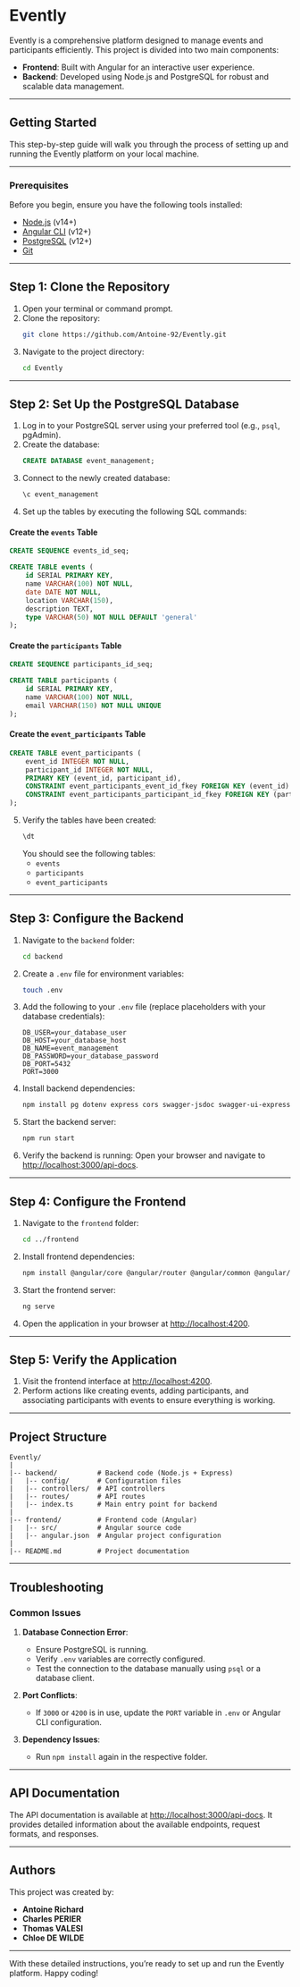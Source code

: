 # **Evently**

Evently is a comprehensive platform designed to manage events and participants efficiently. This project is divided into two main components:
- **Frontend**: Built with Angular for an interactive user experience.
- **Backend**: Developed using Node.js and PostgreSQL for robust and scalable data management.

---

## **Getting Started**

This step-by-step guide will walk you through the process of setting up and running the Evently platform on your local machine.

---

### **Prerequisites**
Before you begin, ensure you have the following tools installed:
- [Node.js](https://nodejs.org/) (v14+)
- [Angular CLI](https://angular.io/cli) (v12+)
- [PostgreSQL](https://www.postgresql.org/) (v12+)
- [Git](https://git-scm.com/)

---

## **Step 1: Clone the Repository**

1. Open your terminal or command prompt.
2. Clone the repository:
   ```bash
   git clone https://github.com/Antoine-92/Evently.git
   ```
3. Navigate to the project directory:
   ```bash
   cd Evently
   ```

---

## **Step 2: Set Up the PostgreSQL Database**

1. Log in to your PostgreSQL server using your preferred tool (e.g., `psql`, pgAdmin).
2. Create the database:
   ```sql
   CREATE DATABASE event_management;
   ```
3. Connect to the newly created database:
   ```bash
   \c event_management
   ```
4. Set up the tables by executing the following SQL commands:

#### **Create the `events` Table**
```sql
CREATE SEQUENCE events_id_seq;

CREATE TABLE events (
    id SERIAL PRIMARY KEY,
    name VARCHAR(100) NOT NULL,
    date DATE NOT NULL,
    location VARCHAR(150),
    description TEXT,
    type VARCHAR(50) NOT NULL DEFAULT 'general'
);
```

#### **Create the `participants` Table**
```sql
CREATE SEQUENCE participants_id_seq;

CREATE TABLE participants (
    id SERIAL PRIMARY KEY,
    name VARCHAR(100) NOT NULL,
    email VARCHAR(150) NOT NULL UNIQUE
);
```

#### **Create the `event_participants` Table**
```sql
CREATE TABLE event_participants (
    event_id INTEGER NOT NULL,
    participant_id INTEGER NOT NULL,
    PRIMARY KEY (event_id, participant_id),
    CONSTRAINT event_participants_event_id_fkey FOREIGN KEY (event_id) REFERENCES events(id) ON DELETE CASCADE,
    CONSTRAINT event_participants_participant_id_fkey FOREIGN KEY (participant_id) REFERENCES participants(id) ON DELETE CASCADE
);
```

5. Verify the tables have been created:
   ```sql
   \dt
   ```
   You should see the following tables:
   - `events`
   - `participants`
   - `event_participants`

---

## **Step 3: Configure the Backend**

1. Navigate to the `backend` folder:
   ```bash
   cd backend
   ```
2. Create a `.env` file for environment variables:
   ```bash
   touch .env
   ```
3. Add the following to your `.env` file (replace placeholders with your database credentials):
   ```plaintext
   DB_USER=your_database_user
   DB_HOST=your_database_host
   DB_NAME=event_management
   DB_PASSWORD=your_database_password
   DB_PORT=5432
   PORT=3000
   ```
4. Install backend dependencies:
   ```bash
   npm install pg dotenv express cors swagger-jsdoc swagger-ui-express
   ```
5. Start the backend server:
   ```bash
   npm run start
   ```
6. Verify the backend is running:
   Open your browser and navigate to [http://localhost:3000/api-docs](http://localhost:3000/api-docs).

---

## **Step 4: Configure the Frontend**

1. Navigate to the `frontend` folder:
   ```bash
   cd ../frontend
   ```
2. Install frontend dependencies:
   ```bash
   npm install @angular/core @angular/router @angular/common @angular/forms @angular/common/http ag-grid-community ag-grid-angular
   ```
3. Start the frontend server:
   ```bash
   ng serve
   ```
4. Open the application in your browser at [http://localhost:4200](http://localhost:4200).

---

## **Step 5: Verify the Application**

1. Visit the frontend interface at [http://localhost:4200](http://localhost:4200).
2. Perform actions like creating events, adding participants, and associating participants with events to ensure everything is working.

---

## **Project Structure**

```
Evently/
|
|-- backend/          # Backend code (Node.js + Express)
|   |-- config/       # Configuration files
|   |-- controllers/  # API controllers
|   |-- routes/       # API routes
|   |-- index.ts      # Main entry point for backend
|
|-- frontend/         # Frontend code (Angular)
|   |-- src/          # Angular source code
|   |-- angular.json  # Angular project configuration
|
|-- README.md         # Project documentation
```

---

## **Troubleshooting**

### Common Issues
1. **Database Connection Error**:
   - Ensure PostgreSQL is running.
   - Verify `.env` variables are correctly configured.
   - Test the connection to the database manually using `psql` or a database client.

2. **Port Conflicts**:
   - If `3000` or `4200` is in use, update the `PORT` variable in `.env` or Angular CLI configuration.

3. **Dependency Issues**:
   - Run `npm install` again in the respective folder.

---

## **API Documentation**

The API documentation is available at [http://localhost:3000/api-docs](http://localhost:3000/api-docs). It provides detailed information about the available endpoints, request formats, and responses.

---

## **Authors**
This project was created by:
- **Antoine Richard**
- **Charles PERIER**
- **Thomas VALESI**
- **Chloe DE WILDE**

---

With these detailed instructions, you’re ready to set up and run the Evently platform. Happy coding!

